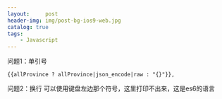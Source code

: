 ```yaml
---
layout:     post
header-img: img/post-bg-ios9-web.jpg
catalog: true
tags:
    - Javascript
---
```



问题1：单引号
```
{{allProvince ? allProvince|json_encode|raw : "{}"}},
```

问题2：换行
可以使用键盘左边那个符号，这里打印不出来，这是es6的语言
